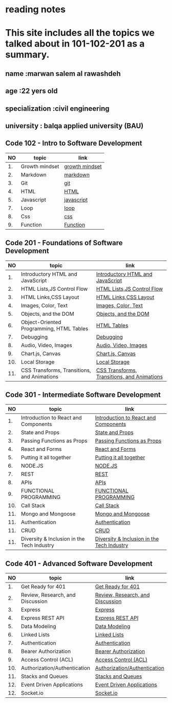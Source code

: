 # reading notes
# This site includes all the topics we talked about in 101-102-201 as a summary.
## name :marwan salem al rawashdeh 
## age :22 yers old 
## specialization :civil engineering
## university : balqa applied university (BAU)

## Code 102 - Intro to Software Development

|  NO  |topic            |  link             |
|  -  |- |- |
|  1. | Growth mindset | [growth mindset](https://marwanrawshedh.github.io/readingnotes/growth%20mindset)|
| 2.  | Markdown       | [markdown](https://marwanrawshedh.github.io/readingnotes/markdown)      |
| 3.  | Git            | [git](https://marwanrawshedh.github.io/readingnotes/git)  
| 4.  | HTML | [HTML](https://marwanrawshedh.github.io/readingnotes/HTML) |
| 5. | Javascript | [javascript](https://marwanrawshedh.github.io/readingnotes/js) |
|  7. | Loop |  [loop](https://marwanrawshedh.github.io/readingnotes/loop ) |
| 8. | Css |[css ]( https://marwanrawshedh.github.io/readingnotes/css)  |
| 9. | Function   | [Function](https://marwanrawshedh.github.io/readingnotes/function) |

## Code 201 - Foundations of Software Development

|  NO  |topic            |  link             |
|  -  | - | - |
| 1. | Introductory HTML and JavaScript | [Introductory HTML and JavaScript](https://marwanrawshedh.github.io/readingnotes/class-01) |
| 2. | HTML Lists,JS Control Flow | [ HTML Lists,JS Control Flow](https://marwanrawshedh.github.io/readingnotes/read-201-03) |
| 3. | HTML Links,CSS Layout | [HTML Links,CSS Layout](https://marwanrawshedh.github.io/readingnotes/read-201-04) |
| 4. |Images, Color, Text | [Images, Color, Text](https://marwanrawshedh.github.io/readingnotes/read-201-05) |
| 5. |  Objects, and the DOM | [ Objects, and the DOM](https://marwanrawshedh.github.io/readingnotes/read-201-06) |
| 6. | Object-Oriented Programming, HTML Tables | [ HTML Tables](https://marwanrawshedh.github.io/readingnotes/read-201-07)  |
| 7. | Debugging| [Debugging](https://marwanrawshedh.github.io/readingnotes/read-201-10) |
| 8. | Audio, Video, Images | [Audio, Video, Images](https://marwanrawshedh.github.io/readingnotes/read-201-11)  |
| 9. | Chart.js, Canvas  | [Chart.js, Canvas](https://marwanrawshedh.github.io/readingnotes/read-201-12) |
| 10.  |Local Storage | [Local Storage](https://marwanrawshedh.github.io/readingnotes/read-201-13) |
| 11. |  CSS Transforms, Transitions, and Animations |[ CSS Transforms, Transitions, and Animations](https://marwanrawshedh.github.io/readingnotes/read-201-14a) |


## Code 301 - Intermediate Software Development

|  NO  |topic            |  link             |
|  -  | - | - |
| 1. | Introduction to React and Components  | [Introduction to React and Components](https://marwanrawshedh.github.io/readingnotes/read-301-01) |
| 2. | State and Props | [State and Props](https://marwanrawshedh.github.io/readingnotes/read-301-02)|
| 3. | Passing Functions as Props | [Passing Functions as Props](https://marwanrawshedh.github.io/readingnotes/read-301-03) |
| 4. | React and Forms | [React and Forms](https://marwanrawshedh.github.io/readingnotes/read-301-04) |
| 5. | Putting it all together | [Putting it all together](https://marwanrawshedh.github.io/readingnotes/read-301-05) |
| 6. | NODE.JS | [NODE.JS](https://marwanrawshedh.github.io/readingnotes/read-301-06) |
| 7. | REST | [REST](https://marwanrawshedh.github.io/readingnotes/read-301-07) |
| 8. | APIs | [APIs](https://marwanrawshedh.github.io/readingnotes/read-301-08) |
| 9. | FUNCTIONAL PROGRAMMING | [FUNCTIONAL PROGRAMMING](https://marwanrawshedh.github.io/readingnotes/read-301-09) |
| 10. | Call Stack | [Call Stack](https://marwanrawshedh.github.io/readingnotes/read-301-10) |
| 11. | Mongo and Mongoose | [Mongo and Mongoose](https://marwanrawshedh.github.io/readingnotes/read-301-11) |
| 11. | Authentication | [Authentication](https://marwanrawshedh.github.io/readingnotes/read-301-14) |
| 11. | CRUD | [CRUD](https://marwanrawshedh.github.io/readingnotes/read-301-12) |
| 11. | Diversity & Inclusion in the Tech Industry | [Diversity & Inclusion in the Tech Industry](https://marwanrawshedh.github.io/readingnotes/read-301-13) |


## Code 401 - Advanced Software Development

|  NO  |topic            |  link             |
|  -  | - | - |
| 1.  | Get Ready for 401  | [Get Ready for 401](https://marwanrawshedh.github.io/readingnotes/read-401-01)  |
| 2.  |  Review, Research, and Discussion | [Review, Research, and Discussion](https://marwanrawshedh.github.io/readingnotes/read-401-02)  |
| 3.  | Express  | [Express](https://marwanrawshedh.github.io/readingnotes/read-401-03)  |
| 4.  | Express REST API  | [Express REST API](https://marwanrawshedh.github.io/readingnotes/read-401-04)  |
| 5.  | Data Modeling  |  [Data Modeling](https://marwanrawshedh.github.io/readingnotes/read-401-05) |
| 6.  | Linked Lists  |  [Linked Lists](https://marwanrawshedh.github.io/readingnotes/read-401-06)  |
| 7.  |  Authentication | [Authentication](https://marwanrawshedh.github.io/readingnotes/read-401-07)  |
| 8.  |  Bearer Authorization | [Bearer Authorization](https://marwanrawshedh.github.io/readingnotes/read-401-08)  |
| 9.  | Access Control (ACL)  | [Access Control (ACL)](https://marwanrawshedh.github.io/readingnotes/read-401-09)  |
| 10.  |  Authorization/Authentication  | [Authorization/Authentication](https://marwanrawshedh.github.io/readingnotes/read-401-10)  |
| 11.  | Stacks and Queues  | [Stacks and Queues](https://marwanrawshedh.github.io/readingnotes/read-401-11)  |
| 12.  | Event Driven Applications  | [Event Driven Applications](https://marwanrawshedh.github.io/readingnotes/read-401-12) |
| 12.  | Socket.io  | [Socket.io](https://marwanrawshedh.github.io/readingnotes/read-401-13) |